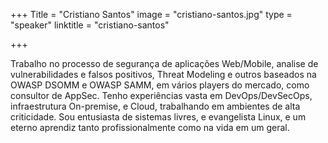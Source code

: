 +++
Title = "Cristiano Santos"
image = "cristiano-santos.jpg"
type = "speaker"
linktitle = "cristiano-santos"

+++

Trabalho no processo de segurança de aplicações Web/Mobile, analise de vulnerabilidades e falsos positivos, Threat Modeling e outros baseados na OWASP DSOMM e OWASP SAMM, em vários players do mercado, como consultor de AppSec.
Tenho experiências vasta em DevOps/DevSecOps, infraestrutura On-premise, e Cloud, trabalhando em ambientes de alta criticidade.
Sou entusiasta de sistemas livres, e evangelista Linux, e um eterno aprendiz tanto profissionalmente como na vida em um geral.

